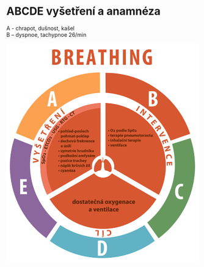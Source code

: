 
<div class="w3-row">
<div class="w3-half w3-large">

# ABCDE vyšetření a anamnéza

<div class="w3-orange w3-xlarge w3-padding w3-margin">
A - chrapot, dušnost, kašel</div>

<div class="w3-red w3-xlarge w3-padding w3-margin">
B – dyspnoe, tachypnoe 26/min</div>

</div>
<div class="w3-half">


![slide_4_schema_abcdeV2_Breathing](slide_4_schema_abcdeV2_Breathing.jpg)


</div>
</div>



<!--
Kazuistika 1. (Model – akutní stav, snížená alveolární ventilace z plicní obstrukce a snížená difuze plynů z intersticiálního zánětu.)
A. 60-letý pán je přijat do nemocnice s akutním zápalem plic, Dlouholetý kuřák.
Horečka, dušnost
Labolatorní hodnoty:
–         pH   7.12
–         pO2   60 mmHg
–         pCO2   80 mmHg
–         HCO3-     25 mmol/ l
–         BE = 1 mmol/L
Otázka:  O jakou poruchu se jedná?
•          Jaké jsou její pravděpodobné příčiny?
 
B. Pokračování (Model – chronický stav, snížená alveolární ventilace z dlouhodobé plicní obstrukce)
O pár let později, tento muž přichází do vaší ambulance
•          Již několik let sledován pro chronickou bronchitis a emfyzém (COPD)
•          Nepociťuje větší dušnost než obvykle
•          Laboratorní hodnoty:
–         pH   7.32
–         pO2   60 mmHg
–         pCO2   80 mmHg
–         HCO3-     32 mmol/ l
–         BE = 12 mmol/L
Otázka:  O jakou poruchu se jedná?
Jaké jsou její pravděpodobné příčiny? 
-->